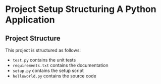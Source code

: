 # Project Setup Structuring A Python Application

## Project Structure
This project is structured as follows:
- `test.py` contains the unit tests
- `requirements.txt` contains the documentation
- `setup.py` contains the setup script
- `helloworld.py` contains the source code

```

```